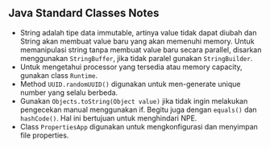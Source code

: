 ## Java Standard Classes Notes

* String adalah tipe data immutable, artinya value tidak dapat diubah dan String akan membuat value baru yang akan memenuhi memory. Untuk memanipulasi string tanpa membuat value baru secara parallel, disarkan menggunakan `StringBuffer`, jika tidak paralel gunakan `StringBuilder`.
* Untuk mengetahui processor yang tersedia atau memory capacity, gunakan class `Runtime`.
* Method `UUID.randomUUID()` digunakan untuk men-generate unique number yang selalu berbeda.
* Gunakan `Objects.toString(Object value)` jika tidak ingin melakukan pengecekan manual menggunakan if. Begitu juga dengan `equals()` dan `hashCode()`. Hal ini bertujuan untuk menghindari NPE.
* Class `PropertiesApp` digunakan untuk mengkonfigurasi dan menyimpan file properties.